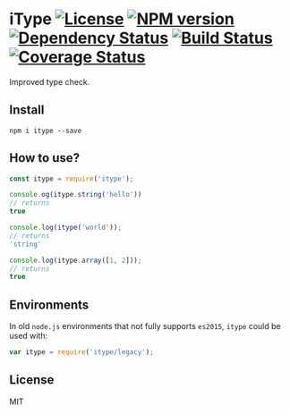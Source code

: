 # iType [![License][LicenseIMGURL]][LicenseURL] [![NPM version][NPMIMGURL]][NPMURL] [![Dependency Status][DependencyStatusIMGURL]][DependencyStatusURL] [![Build Status][BuildStatusIMGURL]][BuildStatusURL] [![Coverage Status][CoverageIMGURL]][CoverageURL]

Improved type check.

## Install

```
npm i itype --save
```

## How to use?

```js
const itype = require('itype');

console.og(itype.string('hello'))
// returns
true

console.log(itype('world'));
// returns
'string'

console.log(itype.array([1, 2]));
// returns
true
```

## Environments

In old `node.js` environments that not fully supports `es2015`, `itype` could be used with:

```js
var itype = require('itype/legacy');
```

## License

MIT

[NPMIMGURL]:                https://img.shields.io/npm/v/itype.svg?style=flat
[BuildStatusIMGURL]:        https://img.shields.io/travis/coderaiser/itype/master.svg?style=flat
[DependencyStatusIMGURL]:   https://img.shields.io/gemnasium/coderaiser/itype.svg?style=flat
[LicenseIMGURL]:            https://img.shields.io/badge/license-MIT-317BF9.svg?style=flat
[NPMURL]:                   https://npmjs.org/package/itype "npm"
[BuildStatusURL]:           https://travis-ci.org/coderaiser/itype  "Build Status"
[DependencyStatusURL]:      https://gemnasium.com/coderaiser/itype "Dependency Status"
[LicenseURL]:               https://tldrlegal.com/license/mit-license "MIT License"

[CoverageURL]:              https://coveralls.io/github/coderaiser/itype?branch=master
[CoverageIMGURL]:           https://coveralls.io/repos/coderaiser/itype/badge.svg?branch=master&service=github

